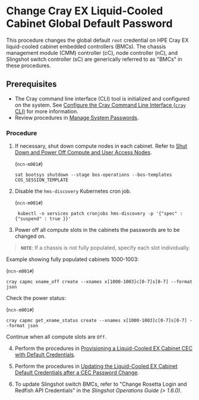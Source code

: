 # Change Cray EX Liquid-Cooled Cabinet Global Default Password

This procedure changes the global default `root` credential on HPE Cray EX liquid-cooled cabinet embedded controllers (BMCs). The chassis management module (CMM) controller (cC), node controller (nC), and Slingshot switch controller (sC) are generically referred to as "BMCs" in these procedures.

## Prerequisites

- The Cray command line interface (CLI) tool is initialized and configured on the system. See [Configure the Cray Command Line Interface (`cray` CLI)](../configure_cray_cli.md) for more information.
- Review procedures in [Manage System Passwords](Manage_System_Passwords.md).

### Procedure

1. If necessary, shut down compute nodes in each cabinet. Refer to [Shut Down and Power Off Compute and User Access Nodes](../power_management/Shut_Down_and_Power_Off_Compute_and_User_Access_Nodes.md).

   (`ncn-m001#`)
   ```screen
   sat bootsys shutdown --stage bos-operations --bos-templates COS_SESSION_TEMPLATE
   ```

2. Disable the `hms-discovery` Kubernetes cron job.

   (`ncn-m001#`)
   ```screen
    kubectl -n services patch cronjobs hms-discovery -p '{"spec" : {"suspend" : true }}'
    ```

3. Power off all compute slots in the cabinets the passwords are to be changed on.

  > **`NOTE`**: If a chassis is not fully populated, specify each slot individually.

   Example showing fully populated cabinets 1000-1003:

   (`ncn-m001#`)
   ```screen
   cray capmc xname_off create --xnames x[1000-1003]c[0-7]s[0-7] --format json
   ```

   Check the power status:

   (`ncn-m001#`)
   ```screen
   cray capmc get_xname_status create --xnames x[1000-1003]c[0-7]s[0-7] --format json
   ```

   Continue when all compute slots are `Off`.

4. Perform the procedures in [Provisioning a Liquid-Cooled EX Cabinet CEC with Default Credentials](Provisioning_a_Liquid-Cooled_EX_Cabinet_CEC_with_Default_Credentials.md).

5. Perform the procedures in [Updating the Liquid-Cooled EX Cabinet Default Credentials after a CEC Password Change](Updating_the_Liquid-Cooled_EX_Cabinet_Default_Credentials_after_a_CEC_Password_Change.md).

6. To update Slingshot switch BMCs, refer to "Change Rosetta Login and Redfish API Credentials" in the *Slingshot Operations Guide (> 1.6.0)*.

